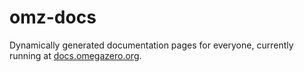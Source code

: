 # omz-docs

Dynamically generated documentation pages for everyone, currently running at [docs.omegazero.org](https://docs.omegazero.org).

